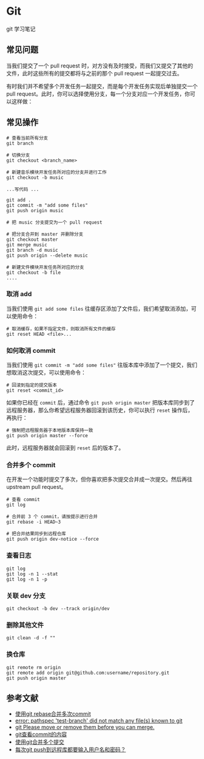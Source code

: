 # Git

git 学习笔记

## 常见问题

当我们提交了一个 pull request 时，对方没有及时接受，而我们又提交了其他的文件，此时这些所有的提交都将与之前的那个 pull request 一起提交过去。

有时我们并不希望多个开发任务一起提交，而是每个开发任务实现后单独提交一个 pull request。此时，你可以选择使用分支，每一个分支对应一个开发任务，你可以这样做：

## 常见操作

```shell
# 查看当前所有分支
git branch

# 切换分支
git checkout <branch_name> 

# 新建音乐模块开发任务所对应的分支并进行工作
git checkout -b music

...写代码 ...

git add .
git commit -m "add some files"
git push origin music

# 把 music 分支提交为一个 pull request

# 把分支合并到 master 并删除分支
git checkout master
git merge music
git branch -d music
git push origin --delete music

# 新建文件模块开发任务所对应的分支
git checkout -b file
....
```

### 取消 add

当我们使用 `git add some files` 往缓存区添加了文件后，我们希望取消添加，可以使用命令：

```shell
# 取消缓存，如果不指定文件，则取消所有文件的缓存
git reset HEAD <file>...
```

### 如何取消 commit 
	
当我们使用 `git commit -m "add some files"` 往版本库中添加了一个提交，我们想取消这次提交，可以使用命令：

```shell
# 回滚到指定的提交版本
git reset <commit_id> 
```

如果你已经在 `commit` 后，通过命令 `git push origin master` 把版本库同步到了远程服务器，那么你希望远程服务器回滚到该历史，你可以执行 `reset` 操作后，再执行：

```shell
# 强制把远程服务器于本地版本库保持一致
git push origin master --force
```

此时，远程服务器就会回滚到 `reset` 后的版本了。

### 合并多个 commit

在开发一个功能时提交了多次，但你喜欢把多次提交合并成一次提交。然后再往 upstream pull request。

```shell
# 查看 commit
git log

# 合并前 3 个 commit，请按提示进行合并
git rebase -i HEAD~3

# 把合并结果同步到远程仓库
git push origin dev-notice --force
```

### 查看日志

```shell
git log
git log -n 1 --stat
git log -n 1 -p
```

### 关联 dev 分支

```shell
git checkout -b dev --track origin/dev
```

### 删除其他文件

```shell
git clean -d -f ""
```

### 换仓库

```shell
git remote rm origin
git remote add origin git@github.com:username/repository.git
git push origin master
```

## 参考文献

- [使用git rebase合并多次commit](http://blog.csdn.net/yangcs2009/article/details/47166361)
- [error: pathspec 'test-branch' did not match any file(s) known to git](http://stackoverflow.com/questions/30800454/error-pathspec-test-branch-did-not-match-any-files-known-to-git)
- [git Please move or remove them before you can merge.](http://www.cnblogs.com/wuchanming/p/5428894.html)
- [git查看commit的内容](http://blog.csdn.net/qxb1229/article/details/8189997)
- [使用git合并多个提交](http://www.708luo.com/posts/2012/07/git-combine-commmit/)
- [每次git push到远程库都要输入用户名和密码？](http://blog.csdn.net/sakurallj/article/details/52776457)





